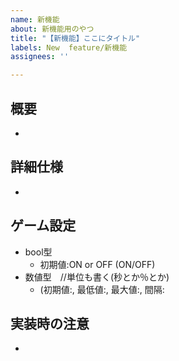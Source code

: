 ```yaml
---
name: 新機能
about: 新機能用のやつ
title: "【新機能】ここにタイトル"
labels: New  feature/新機能
assignees: ''

---
```


## 概要
- <!-- ここにざっくり機能の内容を書く -->

## 詳細仕様
- <!-- ここに詳しく仕様を書く -->

## ゲーム設定
- bool型
  - 初期値:ON or OFF (ON/OFF)
- 数値型　//単位も書く(秒とか％とか)
  - (初期値:, 最低値:,  最大値:,  間隔:

## 実装時の注意<!-- あれば -->
-
